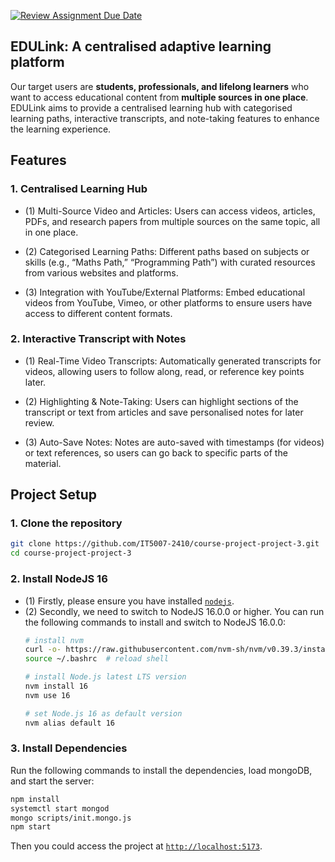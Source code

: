 [![Review Assignment Due Date](https://classroom.github.com/assets/deadline-readme-button-22041afd0340ce965d47ae6ef1cefeee28c7c493a6346c4f15d667ab976d596c.svg)](https://classroom.github.com/a/eD9oPTLm)

## **EDULink: A centralised adaptive learning platform**
Our target users are **students, professionals, and lifelong learners** who want to access educational content from **multiple sources in one place**. EDULink aims to provide a centralised learning hub with categorised learning paths, interactive transcripts, and note-taking features to enhance the learning experience.

## Features
### **1. Centralised Learning Hub**

- (1) Multi-Source Video and Articles: Users can access videos, articles, PDFs, and research papers from multiple sources on the same topic, all in one place.

- (2) Categorised Learning Paths: Different paths based on subjects or skills (e.g., “Maths Path,” “Programming Path”) with curated resources from various websites and platforms.

- (3) Integration with YouTube/External Platforms: Embed educational videos from YouTube, Vimeo, or other platforms to ensure users have access to different content formats.

### **2. Interactive Transcript with Notes**

- (1) Real-Time Video Transcripts: Automatically generated transcripts for videos, allowing users to follow along, read, or reference key points later.

- (2) Highlighting & Note-Taking: Users can highlight sections of the transcript or text from articles and save personalised notes for later review.

- (3) Auto-Save Notes: Notes are auto-saved with timestamps (for videos) or text references, so users can go back to specific parts of the material.

## **Project Setup**
### **1. Clone the repository**
```bash
git clone https://github.com/IT5007-2410/course-project-project-3.git
cd course-project-project-3
```

### **2. Install NodeJS 16**
- (1) Firstly, please ensure you have installed <code><a href="https://nodejs.org/en/download/">nodejs</a></code>.
- (2) Secondly, we need to switch to NodeJS 16.0.0 or higher. You can run the following commands to install and switch to NodeJS 16.0.0:
    ```bash
    # install nvm
    curl -o- https://raw.githubusercontent.com/nvm-sh/nvm/v0.39.3/install.sh | bash
    source ~/.bashrc  # reload shell

    # install Node.js latest LTS version
    nvm install 16 
    nvm use 16

    # set Node.js 16 as default version
    nvm alias default 16
    ```

### **3. Install Dependencies**
Run the following commands to install the dependencies, load mongoDB, and start the server:
```bash
npm install
systemctl start mongod
mongo scripts/init.mongo.js
npm start
```
Then you could access the project at <code><a href="http://localhost:5173">http://localhost:5173</a></code>.
